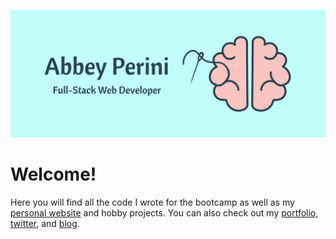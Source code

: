 ![Logo Banner](logobanner.png)

# Welcome!

Here you will find all the code I wrote for the bootcamp as well as my [personal website](https://abbeyperini.github.io/) and hobby projects.
You can also check out my [portfolio](https://abbeyperini.dev), [twitter](https://twitter.com/AbbeyPerini), and [blog](https://medium.com/@abbeyperini).
